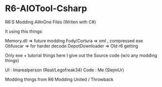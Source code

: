 # R6-AIOTool-Csharp
R6:S Modding AllInOne Files (Writen with C#)

It using this things:

Memory.dll => future modding 
Fody/Cortura => xml , compressed exe
Obfuscar => for harder decode
DepotDownloader => Old r6 getting

Only exe + tutorial things here
I give out the Source code (w/o any modding things)

UI : Imarealperson (Real/Legofreak34)
Code : Me (SlejmUr)

Modding things from R6 Modding United / Throwback
